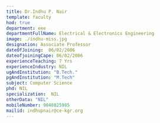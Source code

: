 ```yaml
---
title: Dr.Indhu P. Nair
template: faculty
hod: true
department: eee
departmentFullName: Electrical & Electronics Engineering
image: ./indhu-miss.jpg
designation: Associate Professor
dateOfJoining: 	06/02/2006
dateofjoiningCape: 06/02/2006
experienceTeaching: 7 Yrs
experienceIndustry: NIL
ugAndInstitution: "B.Tech."
pgAndInstitution: "M.Tech"
subject: Computer Science
phd: NIL
specialization:  NIL
otherData: "NIL"
mobileNumber: 9048825985
mailid: indhupnair@ce-kgr.org
---
```

